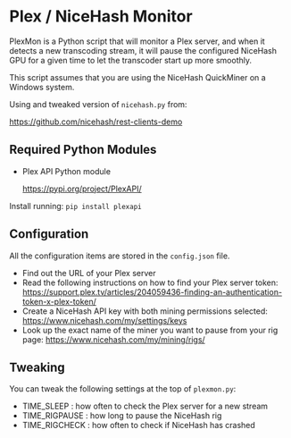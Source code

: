 # Plex / NiceHash Monitor

PlexMon is a Python script that will monitor a Plex server, and when it detects a new 
transcoding stream, it will pause the configured NiceHash GPU for a given time
to let the transcoder start up more smoothly.

This script assumes that you are using the NiceHash QuickMiner on a Windows system.

Using and tweaked version of `nicehash.py` from:

https://github.com/nicehash/rest-clients-demo
    

## Required Python Modules

- Plex API Python module

    https://pypi.org/project/PlexAPI/

Install running: `pip install plexapi`


## Configuration

All the configuration items are stored in the `config.json` file.

- Find out the URL of your Plex server
- Read the following instructions on how to find your Plex server token:
    https://support.plex.tv/articles/204059436-finding-an-authentication-token-x-plex-token/
- Create a NiceHash API key with both mining permissions selected:
    https://www.nicehash.com/my/settings/keys
- Look up the exact name of the miner you want to pause from your rig page:
    https://www.nicehash.com/my/mining/rigs/


## Tweaking

You can tweak the following settings at the top of `plexmon.py`:

- TIME_SLEEP : how often to check the Plex server for a new stream
- TIME_RIGPAUSE : how long to pause the NiceHash rig
- TIME_RIGCHECK : how often to check if NiceHash has crashed

